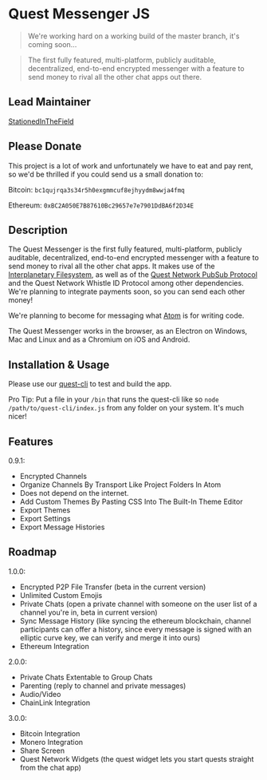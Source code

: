 # Quest Messenger JS
> We're working hard on a working build of the master branch, it's coming soon...

> The first fully featured, multi-platform, publicly auditable, decentralized, end-to-end encrypted messenger with a feature to send money to rival all the other chat apps out there.

## Lead Maintainer

[StationedInTheField](https://github.com/StationedInTheField)

## Please Donate
This project is a lot of work and unfortunately we have to eat and pay rent, so we'd be thrilled if you could send us a small donation to:

Bitcoin:
`bc1qujrqa3s34r5h0exgmmcuf8ejhyydm8wwja4fmq`

Ethereum:
`0xBC2A050E7B87610Bc29657e7e7901DdBA6f2D34E`

## Description

The Quest Messenger is the first fully featured, multi-platform, publicly auditable, decentralized, end-to-end encrypted messenger with a feature to send money to rival all the other chat apps. It makes use of the [Interplanetary Filesystem](https://ipfs.io), as well as of the [Quest Network PubSub Protocol](https://github.com/QuestNetwork/quest-pubsub-js) and the Quest Network Whistle ID Protocol among other dependencies. We're planning to integrate payments soon, so you can send each other money!

We're planning to become for messaging what [Atom](https://atom.io) is for writing code.

The Quest Messenger works in the browser, as an Electron on Windows, Mac and Linux and as a Chromium on iOS and Android.

## Installation & Usage

Please use our [quest-cli](https://github.com/QuestNetwork/quest-cli) to test and build the app.

Pro Tip: Put a file in your `/bin` that runs the quest-cli like so `node /path/to/quest-cli/index.js` from any folder on your system. It's much nicer!

## Features

0.9.1:
- Encrypted Channels 
- Organize Channels By Transport Like Project Folders In Atom
- Does not depend on the internet. 
- Add Custom Themes By Pasting CSS Into The Built-In Theme Editor
- Export Themes 
- Export Settings
- Export Message Histories

## Roadmap

1.0.0:
- Encrypted P2P File Transfer (beta in the current version)
- Unlimited Custom Emojis
- Private Chats (open a private channel with someone on the user list of a channel you're in, beta in current version)
- Sync Message History (like syncing the ethereum blockchain, channel participants can offer a history, since every message is signed with an elliptic curve key, we can verify and merge it into ours)
- Ethereum Integration


2.0.0:
- Private Chats Extentable to Group Chats
- Parenting (reply to channel and private messages)
- Audio/Video
- ChainLink Integration

3.0.0:
- Bitcoin Integration
- Monero Integration
- Share Screen
- Quest Network Widgets (the quest widget lets you start quests straight from the chat app)
